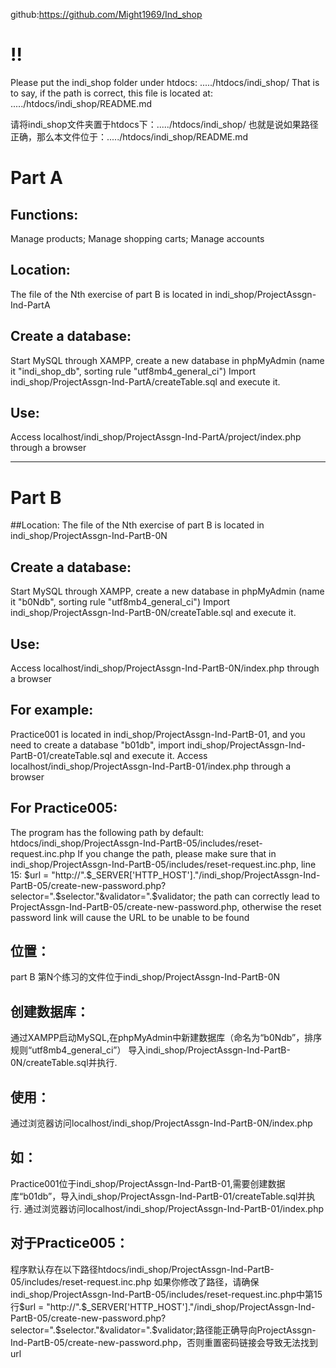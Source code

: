 github:https://github.com/Might1969/Ind_shop
# !!
Please put the indi_shop folder under htdocs: ...../htdocs/indi_shop/
That is to say, if the path is correct, this file is located at: ...../htdocs/indi_shop/README.md

请将indi_shop文件夹置于htdocs下：...../htdocs/indi_shop/
也就是说如果路径正确，那么本文件位于：...../htdocs/indi_shop/README.md
# Part A 
## Functions: 
Manage products; 
Manage shopping carts; 
Manage accounts

## Location:
The file of the Nth exercise of part B is located in indi_shop/ProjectAssgn-Ind-PartA

## Create a database:
Start MySQL through XAMPP, create a new database in phpMyAdmin (name it "indi_shop_db", sorting rule "utf8mb4_general_ci")
Import indi_shop/ProjectAssgn-Ind-PartA/createTable.sql and execute it.

## Use:
Access localhost/indi_shop/ProjectAssgn-Ind-PartA/project/index.php through a browser

  -------------------------
# Part B
##Location:
The file of the Nth exercise of part B is located in indi_shop/ProjectAssgn-Ind-PartB-0N

## Create a database:
Start MySQL through XAMPP, create a new database in phpMyAdmin (name it "b0Ndb", sorting rule "utf8mb4_general_ci")
Import indi_shop/ProjectAssgn-Ind-PartB-0N/createTable.sql and execute it.

## Use:
Access localhost/indi_shop/ProjectAssgn-Ind-PartB-0N/index.php through a browser

## For example: 
Practice001 is located in indi_shop/ProjectAssgn-Ind-PartB-01, and you need to create a database "b01db", import indi_shop/ProjectAssgn-Ind-PartB-01/createTable.sql and execute it.
Access localhost/indi_shop/ProjectAssgn-Ind-PartB-01/index.php through a browser

## For Practice005:
The program has the following path by default: htdocs/indi_shop/ProjectAssgn-Ind-PartB-05/includes/reset-request.inc.php
If you change the path, please make sure that in indi_shop/ProjectAssgn-Ind-PartB-05/includes/reset-request.inc.php, line 15: $url = "http://".$_SERVER['HTTP_HOST']."/indi_shop/ProjectAssgn-Ind-PartB-05/create-new-password.php?selector=".$selector."&validator=".$validator; the path can correctly lead to ProjectAssgn-Ind-PartB-05/create-new-password.php, otherwise the reset password link will cause the URL to be unable to be found

## 位置：
part B 第N个练习的文件位于indi_shop/ProjectAssgn-Ind-PartB-0N

## 创建数据库：
通过XAMPP启动MySQL,在phpMyAdmin中新建数据库（命名为“b0Ndb”，排序规则“utf8mb4_general_ci”）
导入indi_shop/ProjectAssgn-Ind-PartB-0N/createTable.sql并执行.

## 使用：
通过浏览器访问localhost/indi_shop/ProjectAssgn-Ind-PartB-0N/index.php

## 如：
Practice001位于indi_shop/ProjectAssgn-Ind-PartB-01,需要创建数据库“b01db”，导入indi_shop/ProjectAssgn-Ind-PartB-01/createTable.sql并执行.
通过浏览器访问localhost/indi_shop/ProjectAssgn-Ind-PartB-01/index.php

## 对于Practice005：
程序默认存在以下路径htdocs/indi_shop/ProjectAssgn-Ind-PartB-05/includes/reset-request.inc.php
如果你修改了路径，请确保indi_shop/ProjectAssgn-Ind-PartB-05/includes/reset-request.inc.php中第15行$url = "http://".$_SERVER['HTTP_HOST']."/indi_shop/ProjectAssgn-Ind-PartB-05/create-new-password.php?selector=".$selector."&validator=".$validator;路径能正确导向ProjectAssgn-Ind-PartB-05/create-new-password.php，否则重置密码链接会导致无法找到url
